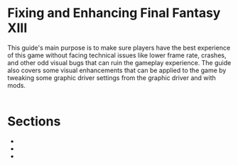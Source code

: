 # Fixing and Enhancing Final Fantasy XIII
This guide's main purpose is to make sure players have the best experience of this game without facing technical issues like lower frame rate, crashes, and other odd visual bugs that can ruin the gameplay experience. The guide also covers some visual enhancements that can be applied to the game by tweaking some graphic driver settings from the graphic driver and with mods.
<br><br>
# Sections
* 
* 
* 
<br><br>
